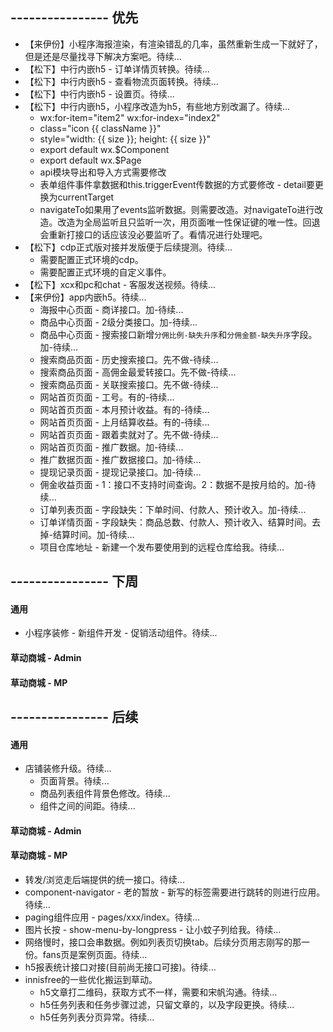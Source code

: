 ## ---------------- 优先
* 【来伊份】小程序海报渲染，有渲染错乱的几率，虽然重新生成一下就好了，但是还是尽量找寻下解决方案吧。待续...
* 【松下】中行内嵌h5 - 订单详情页转换。待续...
* 【松下】中行内嵌h5 - 查看物流页面转换。待续...
* 【松下】中行内嵌h5 - 设置页。待续...
* 【松下】中行内嵌h5，小程序改造为h5，有些地方别改漏了。待续...
  - wx:for-item="item2" wx:for-index="index2"
  - class="icon {{ className }}"
  - style="width: {{ size }}; height: {{ size }}"
  - export default wx.$Component
  - export default wx.$Page
  - api模块导出和导入方式需要修改
  - 表单组件事件拿数据和this.triggerEvent传数据的方式要修改 - detail要更换为currentTarget
  - navigateTo如果用了events监听数据。则需要改造。对navigateTo进行改造。改造为全局监听且只监听一次，用页面唯一性保证键的唯一性。回退会重新打接口的话应该没必要监听了。看情况进行处理吧。
* 【松下】cdp正式版对接并发版便于后续提测。待续...
  - 需要配置正式环境的cdp。
  - 需要配置正式环境的自定义事件。
* 【松下】xcx和pc和chat - 客服发送视频。待续...
* 【来伊份】app内嵌h5。待续...
  - 海报中心页面 - 商详接口。加-待续...
  - 商品中心页面 - 2级分类接口。加-待续...
  - 商品中心页面 - 搜索接口新增`分佣比例-缺失升序`和`分佣金额-缺失升序`字段。加-待续...
  - 搜索商品页面 - 历史搜索接口。先不做-待续...
  - 搜索商品页面 - 高佣金最爱转接口。先不做-待续...
  - 搜索商品页面 - 关联搜索接口。先不做-待续...
  - 网站首页页面 - 工号。有的-待续...
  - 网站首页页面 - 本月预计收益。有的-待续...
  - 网站首页页面 - 上月结算收益。有的-待续...
  - 网站首页页面 - 跟着卖就对了。先不做-待续...
  - 网站首页页面 - 推广数据。加-待续...
  - 推广数据页面 - 推广数据接口。加-待续...
  - 提现记录页面 - 提现记录接口。加-待续...
  - 佣金收益页面 - 1：接口不支持时间查询。2：数据不是按月给的。加-待续...
  - 订单列表页面 - 字段缺失：下单时间、付款人、预计收入。加-待续...
  - 订单详情页面 - 字段缺失：商品总数、付款人、预计收入、结算时间。去掉-结算时间。加-待续...
  - 项目仓库地址 - 新建一个发布要使用到的远程仓库给我。待续...

## ---------------- 下周
#### 通用
* 小程序装修 - 新组件开发 - 促销活动组件。待续...
#### 草动商城 - Admin
#### 草动商城 - MP

## ---------------- 后续
#### 通用
* 店铺装修升级。待续...
  - 页面背景。待续...
  - 商品列表组件背景色修改。待续...
  - 组件之间的间距。待续...
#### 草动商城 - Admin
#### 草动商城 - MP
* 转发/浏览走后端提供的统一接口。待续...
* component-navigator - 老的暂放 - 新写的标签需要进行跳转的则进行应用。待续...
* paging组件应用 - pages/xxx/index。待续...
* 图片长按 - show-menu-by-longpress - 让小蚊子列给我。待续...
* 网络慢时，接口会串数据。例如列表页切换tab。后续分页用志刚写的那一份。fans页是案例页面。待续...
* h5报表统计接口对接(目前尚无接口可接)。待续...
* innisfree的一些优化搬运到草动。
  - h5文章打二维码，获取方式不一样，需要和宋帆沟通。待续...
  - h5任务列表和任务步骤过滤，只留文章的，以及字段更换。待续...
  - h5任务列表分页异常。待续...

